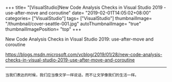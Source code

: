 +++
title= "[VisualStudio]New Code Analysis Checks in Visual Studio 2019 - use-after-move and coroutine"
date= "2019-02-01T14:05:02+08:00"
categories= ["VisualStudio"]
tags= ["VisualStudio"]
thumbnailImage= "/thumbnail/cover-seattle-001.jpg"
autoThumbnailImage= "true"
thumbnailImagePosition= "top"
+++

New Code Analysis Checks in Visual Studio 2019: use-after-move and coroutine  
<!--more-->
https://blogs.msdn.microsoft.com/vcblog/2019/01/28/new-code-analysis-checks-in-visual-studio-2019-use-after-move-and-coroutine
***
`当我们表达的时候，我们应当像文学一样说话，而不让文学像我们的生活一样。`